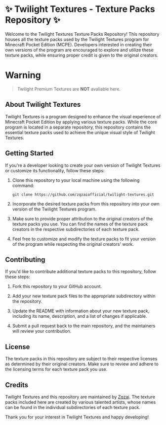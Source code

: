 # ✨️ Twilight Textures - Texture Packs Repository ✨️ 

Welcome to the Twilight Textures Texture Packs Repository! This repository houses all the texture packs used by the Twilight Textures program for Minecraft Pocket Edition (MCPE). Developers interested in creating their own versions of the program are encouraged to explore and utilize these texture packs, while ensuring proper credit is given to the original creators.

# **Warning**<br>
> Twilight Premium Textures are **NOT** avaliable here.

## About Twilight Textures

Twilight Textures is a program designed to enhance the visual experience of Minecraft Pocket Edition by applying various texture packs. While the core program is located in a separate repository, this repository contains the essential texture packs used to achieve the unique visual style of Twilight Textures.

## Getting Started

If you're a developer looking to create your own version of Twilight Textures or customize its functionality, follow these steps:

1. Clone this repository to your local machine using the following command:
   ```
   git clone https://github.com/zqzaiofficial/twilight-textures.git
   ```

2. Incorporate the desired texture packs from this repository into your own version of the Twilight Textures program.

3. Make sure to provide proper attribution to the original creators of the texture packs you use. You can find the names of the texture pack creators in the respective subdirectories of each texture pack.

4. Feel free to customize and modify the texture packs to fit your version of the program while respecting the original creators' work.

## Contributing

If you'd like to contribute additional texture packs to this repository, follow these steps:

1. Fork this repository to your GitHub account.

2. Add your new texture pack files to the appropriate subdirectory within the repository.

3. Update the README with information about your new texture pack, including its name, description, and a list of changes if applicable.

4. Submit a pull request back to the main repository, and the maintainers will review your contribution.

## License

The texture packs in this repository are subject to their respective licenses as determined by their original creators. Make sure to review and adhere to the licensing terms for each texture pack you use.

## Credits

Twilight Textures and this repository are maintained by [Zqzai](https://github.com/zqzaiofficial). The texture packs included here are created by various talented artists, whose names can be found in the individual subdirectories of each texture pack.

Thank you for your interest in Twilight Textures and happy developing!

